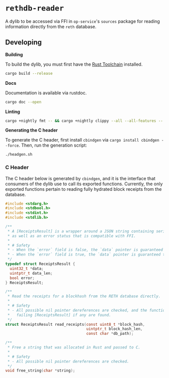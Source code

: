 # `rethdb-reader`

A dylib to be accessed via FFI in `op-service`'s `sources` package for reading information
directly from the `reth` database.

## Developing

**Building**

To build the dylib, you must first have the [Rust Toolchain][rust-toolchain] installed.

```sh
cargo build --release
```

**Docs**

Documentation is available via rustdoc.

```sh
cargo doc --open
```

**Linting**

```sh
cargo +nightly fmt -- && cargo +nightly clippy --all --all-features -- -D warnings
```

**Generating the C header**

To generate the C header, first install `cbindgen` via `cargo install cbindgen --force`. Then, run the generation script:

```sh
./headgen.sh
```

### C Header

The C header below is generated by `cbindgen`, and it is the interface that consumers of the dylib use to call its exported
functions. Currently, the only exported functions pertain to reading fully hydrated block receipts from the database.

```c
#include <stdarg.h>
#include <stdbool.h>
#include <stdint.h>
#include <stdlib.h>

/**
 * A [ReceiptsResult] is a wrapper around a JSON string containing serialized [TransactionReceipt]s
 * as well as an error status that is compatible with FFI.
 *
 * # Safety
 * - When the `error` field is false, the `data` pointer is guaranteed to be valid.
 * - When the `error` field is true, the `data` pointer is guaranteed to be null.
 */
typedef struct ReceiptsResult {
  uint32_t *data;
  uintptr_t data_len;
  bool error;
} ReceiptsResult;

/**
 * Read the receipts for a blockhash from the RETH database directly.
 *
 * # Safety
 * - All possible nil pointer dereferences are checked, and the function will return a
 *   failing [ReceiptsResult] if any are found.
 */
struct ReceiptsResult read_receipts(const uint8_t *block_hash,
                                    uintptr_t block_hash_len,
                                    const char *db_path);

/**
 * Free a string that was allocated in Rust and passed to C.
 *
 * # Safety
 * - All possible nil pointer dereferences are checked.
 */
void free_string(char *string);
```

[rust-toolchain]: https://rustup.rs/

